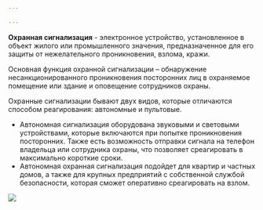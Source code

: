 ```yaml
---

---
```

**Охранная сигнализация** - электронное устройство, установленное в объект жилого или промышленного значения, предназначенное для его защиты от нежелательного проникновения, взлома, кражи.

Основная функция охранной сигнализации – обнаружение несанкционированного проникновения посторонних лиц в охраняемое помещение или здание и оповещение сотрудников охраны.  
  
Охранные сигнализации бывают двух видов, которые отличаются способом реагирования: автономные и пультовые.

* Автономная сигнализация оборудована звуковыми и световыми устройствами, которые включаются при попытке проникновения посторонних. Также есть возможность отправки сигнала на телефон владельца или сотрудника охраны, что позволяет среагировать в максимально короткие сроки.
* Автономная охранная сигнализация подойдет для квартир и частных домов, а также для крупных предприятий с собственной службой безопасности, которая сможет оперативно среагировать на взлом.

![](/static/ajax-1.jpg)
